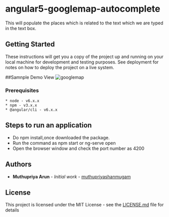 # angular5-googlemap-autocomplete
This will populate the places which is related to the text which we are typed in the text box.

## Getting Started

These instructions will get you a copy of the project up and running on your local machine for development and testing purposes. See deployment for notes on how to deploy the project on a live system.

##Samnple Demo View
![googlemap](https://user-images.githubusercontent.com/37685956/41279510-4bd2060c-6e4a-11e8-925a-8b43e7d12d30.png)

### Prerequisites

    * node - v6.x.x
    * npm - v3.x.x
    * @angular/cli - v6.x.x

## Steps to run an application
 
  * Do npm install,once downloaded the package.
  * Run the command as npm start or ng-serve open
  * Open the browser window and check the port number as 4200


## Authors

* **Muthupriya Arun** - *Initial work* - [muthupriyashanmugam](https://github.com/muthupriyashanmugam)

## License

This project is licensed under the MIT License - see the [LICENSE.md](LICENSE.md) file for details

